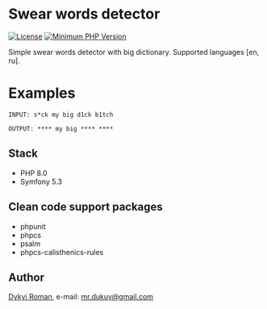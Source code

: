 Swear words detector
=======
[![License](https://img.shields.io/badge/license-MIT-brightgreen.svg?style=flat-square)](https://github.com/dykyi-roman/crossword/blob/master/LICENSE)
[![Minimum PHP Version](https://img.shields.io/badge/php-%3E%3D%208.0-8892BF.svg?style=flat-square)](https://php.net/)

Simple swear words detector with big dictionary. Supported languages [en, ru].

# Examples

``
INPUT: s*ck my big d1ck b1tch
``

``
OUTPUT: **** my big **** ****
``

## Stack
* PHP 8.0
* Symfony 5.3

## Clean code support packages
* phpunit
* phpcs
* psalm
* phpcs-calisthenics-rules

## Author
[Dykyi Roman](https://www.linkedin.com/in/roman-dykyi-43428543/), e-mail: [mr.dukuy@gmail.com](mailto:mr.dukuy@gmail.com)
